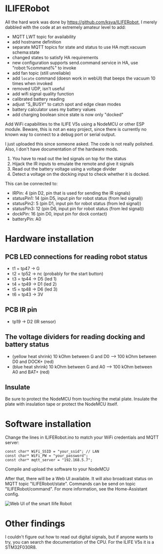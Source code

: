# ILIFERobot
All the hard work was done by https://github.com/ksya/ILIFERobot, I merely dabbled with the code at an extremely amateur level to add:

- MQTT LWT topic for availability
- add hostname definition
- separate MQTT topics for state and status to use HA mqtt.vacuum schema:state
- changed states to satisfy HA requirements
- new configuration supports send.command service in HA, use "robot:%command%" to invoke
- add fan topic (still unreliable)
- add `locate` command (doesn work in webUI) that beeps the vacuum 10 times when invoked
- removed UDP, isn't useful
- add wifi signal quality function
- calibrated battery reading
- adjust "S_BUSY" to catch spot and edge clean modes
- battery calculator uses my battery values
- add charging boolean since state is now only "docked"

Add WiFi capabilities to the ILIFE V5s using a NodeMCU or other ESP module. 
Beware, this is not an easy project, since there is currently no known way to connect to a debug port or serial output.

I just uploaded this since someone asked. The code is not really polished. Also, I don't have documentation of the hardware mods. 

1. You have to read out the led signals on top for the status
2. Hijack the IR inputs to emulate the remote and give it signals
3. Read out the battery voltage using a voltage divider
4. Detect a voltage on the docking input to check whether it is docked.

This can be connected to:
* IRPin:       4 (pin D2, pin that is used for sending the IR signals)
* statusPin1:  14 (pin D5, input pin for robot status (from led signal))
* statusPin2:  5 (pin D1, input pin for robot status (from led signal))
* statusPin3:  12 (pin D6, input pin for robot status (from led signal))
* dockPin:     16 (pin D0, input pin for dock contact)
* batteryPin: A0

# Hardware installation
## PCB LED connections for reading robot status
* t1 = tp47 -> G
* t2 = tp52 -> nc (probably for the start button)
* t3 = tp44 -> D5 (led 1)
* t4 = tp49 -> D1 (led 2)
* t5 = tp48 -> D6 (led 3)
* t6 = tp43 -> 3V

## PCB IR pin
* tp19 -> D2 (IR sensor)

## The voltage dividers for reading docking and battery status
* (yellow heat shrink) 10 kOhm between G and D0 --> 100 kOhm between D0 and DOCK+ (red)
* (blue heat shrink) 10 kOhm between G and A0 --> 100 kOhm between A0 and BAT+ (red)

## Insulate
Be sure to protect the NodeMCU from touching the metal plate. Insulate the plate with insulation tape or protect the NodeMCU itself.

# Software installation
Change the lines in ILIFERobot.ino to match your WiFi credentials and MQTT server:

    const char* WiFi_SSID = "your_ssid"; // LAN
    const char* WiFi_PW = "your_password";
    const char* mqtt_server = "192.168.5.7";

Compile and upload the software to your NodeMCU 

After that, there will be a Web UI available. It will also broadcast status on MQTT topic "ILIFERobot/state". Commands can be send on topic "ILIFERobot/command". For more information, see the Home-Assistant config.

![Web UI of the smart Ilife Robot](https://github.com/ksya/ILIFERobot/raw/master/images/webui.png)

# Other findings
I couldn't figure out how to read out digital signals, but if anyone wants to try, you can search the documentation of the CPU. For the ILIFE V5s it is a STM32F030R8.
